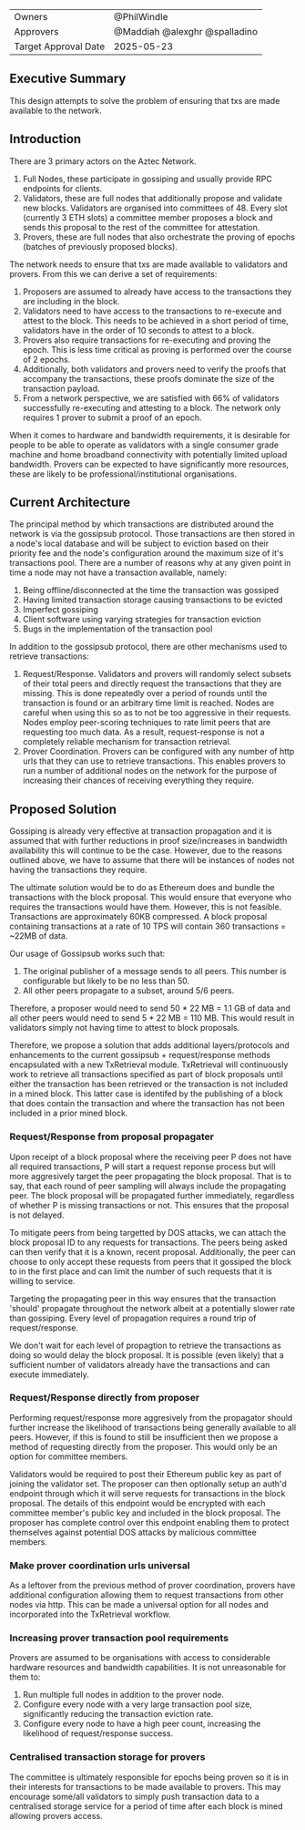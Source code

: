 |                      |                                                                                               |
| -------------------- | --------------------------------------------------------------------------------------------- |
| Owners               | @PhilWindle                                                                                   |
| Approvers            | @Maddiah @alexghr @spalladino                                                              |
| Target Approval Date | 2025-05-23                                                                                    |


## Executive Summary

This design attempts to solve the problem of ensuring that txs are made available to the network.


## Introduction

There are 3 primary actors on the Aztec Network.

1. Full Nodes, these participate in gossiping and usually provide RPC endpoints for clients.
2. Validators, these are full nodes that additionally propose and validate new blocks. Validators are organised into committees of 48. Every slot (currently 3 ETH slots) a committee member proposes a block and sends this proposal to the rest of the committee for attestation.
3. Provers, these are full nodes that also orchestrate the proving of epochs (batches of previously proposed blocks).

The network needs to ensure that txs are made available to validators and provers. From this we can derive a set of requirements:

1. Proposers are assumed to already have access to the transactions they are including in the block.
2. Validators need to have access to the transactions to re-execute and attest to the block. This needs to be achieved in a short period of time, validators have in the order of 10 seconds to attest to a block.
3. Provers also require transactions for re-executing and proving the epoch. This is less time critical as proving is performed over the course of 2 epochs.
4. Additionally, both validators and provers need to verify the proofs that accompany the transactions, these proofs dominate the size of the transaction payload.
5. From a network perspective, we are satisfied with 66% of validators successfully re-executing and attesting to a block. The network only requires 1 prover to submit a proof of an epoch.

When it comes to hardware and bandwidth requirements, it is desirable for people to be able to operate as validators with a single consumer grade machine and home broadband connectivity with potentially limited upload bandwidth. Provers can be expected to have significantly more resources, these are likely to be professional/institutional organisations.

## Current Architecture

The principal method by which transactions are distributed around the network is via the gossipsub protocol. Those transactions are then stored in a node's local database and will be subject to eviction based on their priority fee and the node's configuration around the maximum size of it's transactions pool. There are a number of reasons why at any given point in time a node may not have a transaction available, namely:

1. Being offline/disconnected at the time the transaction was gossiped
2. Having limited transaction storage causing transactions to be evicted
3. Imperfect gossiping
4. Client software using varying strategies for transaction eviction
5. Bugs in the implementation of the transaction pool

In addition to the gossipsub protocol, there are other mechanisms used to retrieve transactions:

1. Request/Response. Validators and provers will randomly select subsets of their total peers and directly request the transactions that they are missing. This is done repeatedly over a period of rounds until the transaction is found or an arbitrary time limit is reached. Nodes are careful when using this so as to not be too aggressive in their requests. Nodes employ peer-scoring techniques to rate limit peers that are requesting too much data. As a result, request-response is not a completely reliable mechanism for transaction retrieval.
2. Prover Coordination. Provers can be configured with any number of http urls that they can use to retrieve transactions. This enables provers to run a number of additional nodes on the network for the purpose of increasing their chances of receiving everything they require.

## Proposed Solution

Gossiping is already very effective at transaction propagation and it is assumed that with further reductions in proof size/increases in bandwidth availability this will continue to be the case. However, due to the reasons outlined above, we have to assume that there will be instances of nodes not having the transactions they require.

The ultimate solution would be to do as Ethereum does and bundle the transactions with the block proposal. This would ensure that everyone who requires the transactions would have them. However, this is not feasible. Transactions are approximately 60KB compressed. A block proposal containing transactions at a rate of 10 TPS will contain 360 transactions = ~22MB of data. 

Our usage of Gossipsub works such that:

1. The original publisher of a message sends to all peers. This number is configurable but likely to be no less than 50.
2. All other peers propagate to a subset, around 5/6 peers.

Therefore, a proposer would need to send 50 * 22 MB = 1.1 GB of data and all other peers would need to send 5 * 22 MB = 110 MB. This would result in validators simply not having time to attest to block proposals.

Therefore, we propose a solution that adds additional layers/protocols and enhancements to the current gossipsub + request/response methods encapsulated with a new TxRetrieval module. TxRetrieval will continuously work to retrieve all transactions specified as part of block proposals until either the transaction has been retrieved or the transaction is not included in a mined block. This latter case is identifed by the publishing of a block that does contain the transaction and where the transaction has not been included in a prior mined block.

### Request/Response from proposal propagater

Upon receipt of a block proposal where the receiving peer P does not have all required transactions, P will start a request reponse process but will more aggresively target the peer propagating the block proposal. That is to say, that each round of peer sampling will always include the propagating peer. The block proposal will be propagated further immediately, regardless of whether P is missing transactions or not. This ensures that the proposal is not delayed.

To mitigate peers from being targetted by DOS attacks, we can attach the block proposal ID to any requests for transactions. The peers being asked can then verify that it is a known, recent proposal. Additionally, the peer can choose to only accept these requests from peers that it gossiped the block to in the first place and can limit the number of such requests that it is willing to service.

Targeting the propagating peer in this way ensures that the transaction 'should' propagate throughout the network albeit at a potentially slower rate than gossiping. Every level of propagation requires a round trip of request/response. 

We don't wait for each level of propagtion to retrieve the transactions as doing so would delay the block proposal. It is possible (even likely) that a sufficient number of validators already have the transactions and can execute immediately.

### Request/Response directly from proposer

Performing request/response more aggresively from the propagator should further increase the likelihood of transactions being generally available to all peers. However, if this is found to still be insufficient then we propose a method of requesting directly from the proposer. This would only be an option for committee members.

Validators would be required to post their Ethereum public key as part of joining the validator set. The proposer can then optionally setup an auth'd endpoint through which it will serve requests for transactions in the block proposal. The details of this endpoint would be encrypted with each committee member's public key and included in the block proposal. The proposer has complete control over this endpoint enabling them to protect themselves against potential DOS attacks by malicious committee members.

### Make prover coordination urls universal

As a leftover from the previous method of prover coordination, provers have additional configuration allowing them to request transactions from other nodes via http. This can be made a universal option for all nodes and incorporated into the TxRetrieval workflow.

### Increasing prover transaction pool requirements

Provers are assumed to be organisations with access to considerable hardware resources and bandwidth capabilities. It is not unreasonable for them to:

1. Run multiple full nodes in addition to the prover node.
2. Configure every node with a very large transaction pool size, significantly reducing the transaction eviction rate.
3. Configure every node to have a high peer count, increasing the likelihood of request/response success.

### Centralised transaction storage for provers

The committee is ultimately responsible for epochs being proven so it is in their interests for transactions to be made available to provers. This may encourage some/all validators to simply push transaction data to a centralised storage service for a period of time after each block is mined allowing provers access.